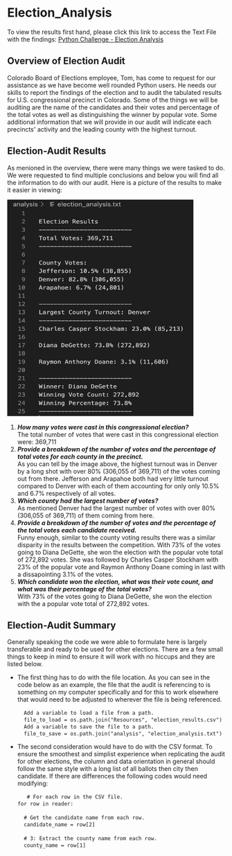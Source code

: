 # Election_Analysis
To view the results first hand, please click this link to access the Text File with the findings: [Python Challenge - Election Analysis](https://github.com/yaakoum/Election_Analysis/blob/main/election_analysis.txt)

## Overview of Election Audit
Colorado Board of Elections employee, Tom, has come to request for our assistance as we have become well rounded Python users. He needs our skills to report the findings of the election and to audit the tabulated results for U.S. congressional precinct in Colorado. Some of the things we will be auditing are the name of the candidates and their votes and percentage of the total votes as well as distinguishing the winner by popular vote. Some additional information that we will provide in our audit will indicate each precincts' activity and the leading county with the highest turnout.

## Election-Audit Results
As menioned in the overview, there were many things we were tasked to do. We were requested to find multiple conclusions and below you will find all the information to do with our audit. Here is a picture of the results to make it easier in viewing:

<img src="https://github.com/yaakoum/Election_Analysis/blob/main/Final%20Results.png" width="430" height="500" />   

1. **_How many votes were cast in this congressional election?_** <br /> The total number of votes that were cast in this congressional election were: 369,711
2. **_Provide a breakdown of the number of votes and the percentage of total votes for each county in the precinct._** <br /> As you can tell by the image above, the highest turnout was in Denver by a long shot with over 80% (306,055 of 369,711) of the votes coming out from there. Jefferson and Arapahoe both had very little turnout compared to Denver with each of them accounting for only only 10.5% and 6.7% respectively of all votes.
3. **_Which county had the largest number of votes?_** <br /> As mentioned Denver had the largest number of votes with over 80% (306,055 of 369,711) of them coming from here.
4. **_Provide a breakdown of the number of votes and the percentage of the total votes each candidate received._** <br /> Funny enough, similar to the county voting results there was a similar disparity in the results between the competition. With 73% of the votes going to Diana DeGette, she won the election with the popular vote total of 272,892 votes. She was followed by Charles Casper Stockham with 23% of the popular vote and Raymon Anthony Doane coming in last with a dissapointing 3.1% of the votes.
5. **_Which candidate won the election, what was their vote count, and what was their percentage of the total votes?_** <br /> With 73% of the votes going to Diana DeGette, she won the election with the a popular vote total of 272,892 votes. 

## Election-Audit Summary
Generally speaking the code we were able to formulate here is largely transferable and ready to be used for other elections. There are a few small things to keep in mind to ensure it will work with no hiccups and they are listed below.
- The first thing has to do with the file location. As you can see in the code below as an example, the file that the audit is referencing to is something on my computer specifically and for this to work elsewhere that would need to be adjusted to wherever the file is being referenced.

        Add a variable to load a file from a path.
        file_to_load = os.path.join("Resources", "election_results.csv")
        Add a variable to save the file to a path.
        file_to_save = os.path.join("analysis", "election_analysis.txt")   
 
- The second consideration would have to do with the CSV format. To ensure the smoothest and simplist experience when replicating the audit for other elections, the column and data orientation in general should follow the same style with a long list of all ballots then city then candidate. If there are differences the following codes would need modifying:

         # For each row in the CSV file.
      for row in reader:

        # Get the candidate name from each row.
        candidate_name = row[2]

        # 3: Extract the county name from each row.
        county_name = row[1]
